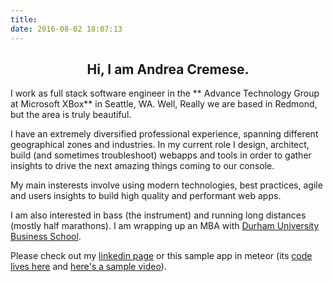```yaml
---
title: 
date: 2016-08-02 18:07:13
---
```


## <center> Hi, I am Andrea Cremese. </center>

I work as full stack software engineer in the ** Advance Technology Group at Microsoft XBox** in Seattle, WA. Well, Really we are based in  Redmond, but the area is truly beautiful. 

I have an  extremely diversified professional experience, spanning different geographical zones and industries. In my current role I design, architect, build (and sometimes troubleshoot) webapps and tools in order to gather insights to drive the next amazing things coming to our console.

My main insterests involve using modern technologies, best practices, agile and users insights to build high quality and performant web apps. 

I am also interested in bass (the instrument) and running long distances (mostly half marathons). I am wrapping up an MBA with [Durham University Business School](https://www.dur.ac.uk/business/).

Please check out my [linkedin page](https://www.linkedin.com/in/andreacremese) or this sample app in meteor (its [code lives here](https://github.com/andreacremese/calendarapp) and [here's a sample video](https://www.youtube.com/watch?v=Qu03mRNWPbE)).